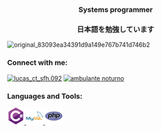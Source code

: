 <h3 align="center"> Systems programmer </h3>
<h3 align="center"> 日本語を勉強しています </h3>

![original_83093ea34391d9a149e767b741d746b2](https://github.com/user-attachments/assets/2ac09b6d-964c-4d17-bf7a-f28fe61ddd43)


<h3 align="left">Connect with me:</h3>
<p align="left">
<a href="https://instagram.com/lucas_ct_sfh.092" target="blank"><img align="center" src="https://raw.githubusercontent.com/rahuldkjain/github-profile-readme-generator/master/src/images/icons/Social/instagram.svg" alt="lucas_ct_sfh.092" height="30" width="40" /></a>
<a href="https://www.youtube.com/@Ambulantenoturno" target="blank"><img align="center" src="https://raw.githubusercontent.com/rahuldkjain/github-profile-readme-generator/master/src/images/icons/Social/youtube.svg" alt="ambulante noturno" height="30" width="40" /></a>
</p>

<h3 align="left">Languages and Tools:</h3>
<p align="left"> <a href="https://www.w3schools.com/cs/" target="_blank" rel="noreferrer"> <img src="https://raw.githubusercontent.com/devicons/devicon/master/icons/csharp/csharp-original.svg" alt="csharp" width="40" height="40"/> </a> <a href="https://www.mysql.com/" target="_blank" rel="noreferrer"> <img src="https://raw.githubusercontent.com/devicons/devicon/master/icons/mysql/mysql-original-wordmark.svg" alt="mysql" width="40" height="40"/> </a> <a href="https://www.php.net" target="_blank" rel="noreferrer"> <img src="https://raw.githubusercontent.com/devicons/devicon/master/icons/php/php-original.svg" alt="php" width="40" height="40"/> </a> <a 


